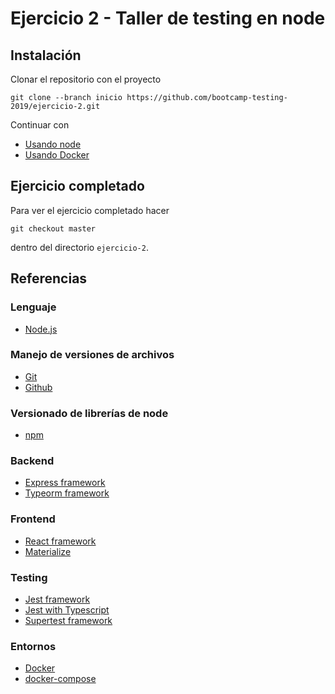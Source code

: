 # Ejercicio 2 - Taller de testing en node

## Instalación

Clonar el repositorio con el proyecto

```
git clone --branch inicio https://github.com/bootcamp-testing-2019/ejercicio-2.git
```

Continuar con

* [Usando node](./node.md)
* [Usando Docker](./docker.md)


## Ejercicio completado

Para ver el ejercicio completado hacer

```
git checkout master
```

dentro del directorio `ejercicio-2`.

## Referencias

### Lenguaje

* [Node.js](https://nodejs.org/en/)

### Manejo de versiones de archivos

* [Git](https://git-scm.com/)
* [Github](https://github.com/)

### Versionado de librerías de node

* [npm](https://www.npmjs.com/)

### Backend

* [Express framework](https://expressjs.com)
* [Typeorm framework](https://typeorm.io/)

### Frontend

* [React framework](https://reactjs.org/)
* [Materialize](http://materializecss.com)

### Testing

* [Jest framework](https://jestjs.io/)
* [Jest with Typescript](https://basarat.gitbooks.io/typescript/docs/testing/jest.html)
* [Supertest framework](http://www.albertgao.xyz/2017/05/24/how-to-test-expressjs-with-jest-and-supertest/)

### Entornos

* [Docker](https://www.docker.com/)
* [docker-compose](https://docs.docker.com/compose/)